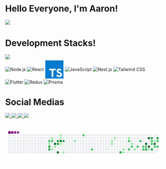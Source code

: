 <h1>Hello Everyone, I'm Aaron!</h1>

<img height="180em" src="https://github-readme-stats.vercel.app/api?username=naanon&theme=gotham&show_icons=true" />

<h1>Development Stacks!</h1>

<img height="180em" src="https://github-readme-stats.vercel.app/api/top-langs/?username=naanon&layout=compact&langs_count=16&theme=tokyonight" />

<div style="display: inline_block">
  <img align="center" alt="Node.js" height="60" width="60" src="https://cdn.jsdelivr.net/gh/devicons/devicon@latest/icons/nodejs/nodejs-original-wordmark.svg" />
  <img align="center" alt="React" height="60" width="60" src="https://cdn.jsdelivr.net/gh/devicons/devicon/icons/react/react-original.svg" />
  <img align="center" alt="TypeScript" height="60" width="60" src="https://raw.githubusercontent.com/devicons/devicon/master/icons/typescript/typescript-plain.svg" />
  <img align="center" alt="JavaScript" height="60" width="60" src="https://cdn.jsdelivr.net/gh/devicons/devicon@latest/icons/javascript/javascript-original.svg" />
  <img align="center" alt="Next.js" height="60" width="60" src="https://cdn.jsdelivr.net/gh/devicons/devicon@latest/icons/nextjs/nextjs-original.svg" />
  <img align="center" alt="Tailwind CSS" height="60" width="60" src="https://cdn.jsdelivr.net/gh/devicons/devicon@latest/icons/tailwindcss/tailwindcss-original.svg" />
  <img align="center" alt="Flutter" height="60" width="60" src="https://cdn.jsdelivr.net/gh/devicons/devicon@latest/icons/flutter/flutter-original.svg" />
  <img align="center" alt="Redux" height="60" width="60" src="https://cdn.jsdelivr.net/gh/devicons/devicon@latest/icons/redux/redux-original.svg" />
  <img align="center" alt="Prisma" height="60" width="60" src="https://cdn.jsdelivr.net/gh/devicons/devicon@latest/icons/prisma/prisma-original.svg" />
</div>

<h1>Social Medias</h1>
<a href="https://instagram.com/nanoonn">
  <img width="60" src="https://cdn-icons-png.freepik.com/256/174/174855.png?ga=GA1.1.1417794095.1706895443&semt=ais">
</a>
<a href="https://twitter.com/Naannooon">
  <img width="60" src="https://img.freepik.com/vetores-gratis/novo-design-de-icone-x-do-logotipo-do-twitter-em-2023_1017-45418.jpg?size=626&ext=jpg">
</a>
<a href="https://discordapp.com/users/571499038231494677">
  <img width="60" src="https://www.svgrepo.com/show/353655/discord-icon.svg">
</a>
<a href="https://www.linkedin.com/in/aaron-alves/">
  <img width="60" src="https://cdn.jsdelivr.net/gh/devicons/devicon/icons/linkedin/linkedin-original.svg">
</a>

##

![snake gif](https://github.com/naanon/naanon/blob/output/github-contribution-grid-snake.gif)
